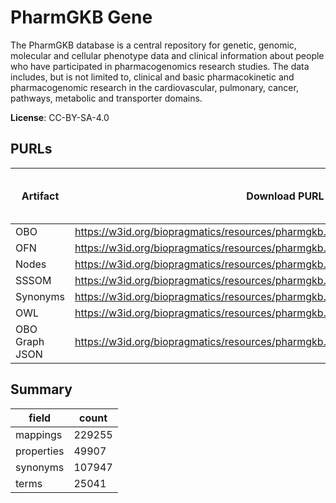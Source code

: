# PharmGKB Gene

The PharmGKB database is a central repository for genetic, genomic, molecular and cellular phenotype data and clinical information about people who have participated in pharmacogenomics research studies. The data includes, but is not limited to, clinical and basic pharmacokinetic and pharmacogenomic research in the cardiovascular, pulmonary, cancer, pathways, metabolic and transporter domains.

**License**: CC-BY-SA-4.0

## PURLs

| Artifact       | Download PURL                                                                     | Latest Versioned Download PURL   |
|----------------|-----------------------------------------------------------------------------------|----------------------------------|
| OBO            | https://w3id.org/biopragmatics/resources/pharmgkb.gene/pharmgkb.gene.obo          |                                  |
| OFN            | https://w3id.org/biopragmatics/resources/pharmgkb.gene/pharmgkb.gene.ofn          |                                  |
| Nodes          | https://w3id.org/biopragmatics/resources/pharmgkb.gene/pharmgkb.gene.tsv          |                                  |
| SSSOM          | https://w3id.org/biopragmatics/resources/pharmgkb.gene/pharmgkb.gene.sssom.tsv    |                                  |
| Synonyms       | https://w3id.org/biopragmatics/resources/pharmgkb.gene/pharmgkb.gene.synonyms.tsv |                                  |
| OWL            | https://w3id.org/biopragmatics/resources/pharmgkb.gene/pharmgkb.gene.owl          |                                  |
| OBO Graph JSON | https://w3id.org/biopragmatics/resources/pharmgkb.gene/pharmgkb.gene.json         |                                  |

## Summary

| field      |   count |
|------------|---------|
| mappings   |  229255 |
| properties |   49907 |
| synonyms   |  107947 |
| terms      |   25041 |
